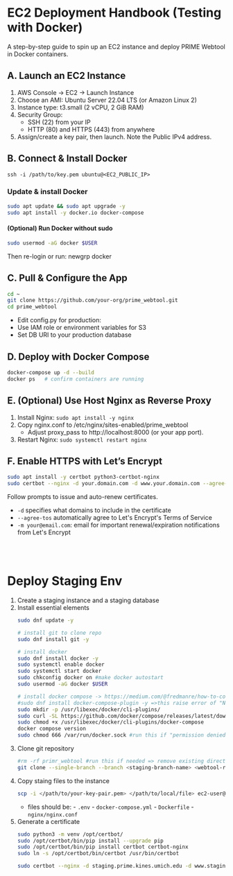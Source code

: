 # EC2 Deployment Handbook (Testing with Docker)
A step-by-step guide to spin up an EC2 instance and deploy PRIME Webtool in Docker containers.

## A. Launch an EC2 Instance
1.	AWS Console → EC2 → Launch Instance
2.	Choose an AMI: Ubuntu Server 22.04 LTS (or Amazon Linux 2)
3.	Instance type: t3.small (2 vCPU, 2 GiB RAM)
4.	Security Group:
      - SSH (22) from your IP
      - HTTP (80) and HTTPS (443) from anywhere
5.	Assign/create a key pair, then launch. Note the Public IPv4 address.


## B. Connect & Install Docker

```ssh -i /path/to/key.pem ubuntu@<EC2_PUBLIC_IP>```

### Update & install Docker
```sh
sudo apt update && sudo apt upgrade -y
sudo apt install -y docker.io docker-compose
```

#### (Optional) Run Docker without sudo
```sh
sudo usermod -aG docker $USER
```
Then re-login or run: newgrp docker




## C. Pull & Configure the App
```sh
cd ~
git clone https://github.com/your-org/prime_webtool.git
cd prime_webtool
```
- Edit config.py for production:
- Use IAM role or environment variables for S3
- Set DB URI to your production database

## D. Deploy with Docker Compose
```sh
docker-compose up -d --build
docker ps   # confirm containers are running
```
## E. (Optional) Use Host Nginx as Reverse Proxy
1.	Install Nginx: `sudo apt install -y nginx`
2.	Copy nginx.conf to /etc/nginx/sites-enabled/prime_webtool
      - Adjust proxy_pass to http://localhost:8000 (or your app port).
3.	Restart Nginx: `sudo systemctl restart nginx`

## F. Enable HTTPS with Let’s Encrypt
```sh
sudo apt install -y certbot python3-certbot-nginx
sudo certbot --nginx -d your.domain.com -d www.your.domain.com --agree-tos -m your@email.com
```
Follow prompts to issue and auto-renew certificates.
- `-d` specifies what domains to include in the certificate
- `--agree-tos` automatically agree to Let's Encrypt's Terms of Service
- `-m your@email.com`: email for important renewal/expiration notifications from Let's Encrypt

<br>
<br>

# Deploy Staging Env
1. Create a staging instance and a staging database
2. Install essential elements
      ```sh
      sudo dnf update -y

      # install git to clone repo
      sudo dnf install git -y

      # install docker
      sudo dnf install docker -y
      sudo systemctl enable docker
      sudo systemctl start docker
      sudo chkconfig docker on #make docker autostart
      sudo usermod -aG docker $USER

      # install docker compose -> https://medium.com/@fredmanre/how-to-configure-docker-docker-compose-in-aws-ec2-amazon-linux-2023-ami-ab4d10b2bcdc
      #sudo dnf install docker-compose-plugin -y =>this raise error of "No match for argument"
      sudo mkdir -p /usr/libexec/docker/cli-plugins/
      sudo curl -SL https://github.com/docker/compose/releases/latest/download/docker-compose-linux-$(uname -m) -o /usr/libexec/docker/cli-plugins/docker-compose
      sudo chmod +x /usr/libexec/docker/cli-plugins/docker-compose
      docker compose version
      sudo chmod 666 /var/run/docker.sock #run this if "permission denied" when build
      ```
2. Clone git repository
      ```sh
      #rm -rf primr_webtool #run this if needed => remove existing directory
      git clone --single-branch --branch <staging-branch-name> <webtool-repository-url>
      ```
3. Copy staing files to the instance
      ```sh
      scp -i </path/to/your-key-pair.pem> </path/to/local/file> ec2-user@ec2-3-218-226-67.compute-1.amazonaws.com:</path/to/remote/directory>
      ```
      - files should be:
            - `.env`
            - `docker-compose.yml`
            - `Dockerfile`
            - `nginx/nginx.conf`
4. Generate a certificate
      ```sh
      sudo python3 -m venv /opt/certbot/
      sudo /opt/certbot/bin/pip install --upgrade pip
      sudo /opt/certbot/bin/pip install certbot certbot-nginx
      sudo ln -s /opt/certbot/bin/certbot /usr/bin/certbot

      sudo certbot --nginx -d staging.prime.kines.umich.edu -d www.staging.prime.kines.umich.edu --agree-tos -m your@email.com
      ```